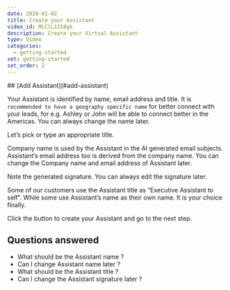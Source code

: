 ```yaml
---
date: 2020-01-02
title: Create your Assistant
video_id: MLClL11S8gk
description: Create your Virtual Assistant 
type: Video
categories:
  - getting-started
set: getting-started
set_order: 2
---
```


<a name="add-assistant"/>
## [Add Assistant](#add-assistant)

Your Assistant is identified by name, email address and title. It is `recommended to have a geography specific name` for better connect with your leads, for e.g. Ashley or John will be able to connect better in the Americas. You can always change the name later.

Let’s pick or type an appropriate title. 

Company name is used by the Assistant in the AI generated email subjects. Assistant’s email address too is derived from the company name. You can change the Company name and email address of Assistant later.

Note the generated signature. You can always edit the signature later.

Some of our customers use the Assistant title as “Executive Assistant to self”. While some use Assistant’s name as their own name. It is your choice finally. 

Click the button to create your Assistant and go to the next step.

## Questions answered
- What should be the Assistant name ? 
- Can I change Assistant name later ?
- What should be the Assistant title ? 
- Can I change the Assistant signature later ? 

